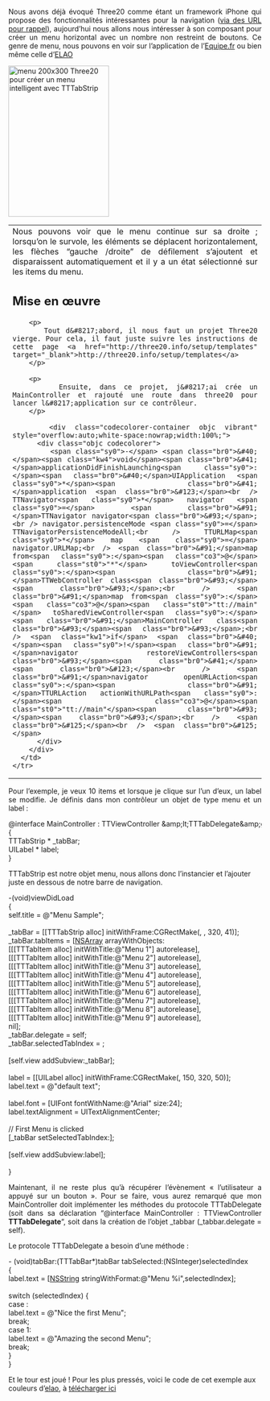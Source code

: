 
<p style="text-align: justify;">
  Nous avons déjà évoqué Three20 comme étant un framework iPhone qui propose des fonctionnalités intéressantes pour la navigation (<a href="/blog/iphone/frameworks-iphone.html">via des URL pour rappel</a>), aujourd&#8217;hui nous allons nous intéresser à son composant pour créer un menu horizontal avec un nombre non restreint de boutons. Ce genre de menu, nous pouvons en voir sur l&#8217;application de l&#8217;<a href="http://itunes.apple.com/fr/app/lequipe-fr/id318133983?mt=8" target="_blank">Equipe.fr</a> ou bien même celle d&#8217;<a href="http://itunes.apple.com/fr/app/elao/id375943180?mt=8" target="_blank">ELAO</a>
</p>

[<img class="alignleft" title="menu" src="/blog/wp-content/uploads/2010/06/menu-200x300.png" alt="menu 200x300 Three20 pour créer un menu intelligent avec TTTabStrip" width="200" height="300" />][1]

<div>
  <table>
    <tr>
      <td style="text-align: justify;">
        Nous pouvons voir que le menu continue sur sa droite ; lorsqu&#8217;on le survole, les éléments se déplacent horizontalement, les flèches &#8220;gauche /droite&#8221; de défilement s&#8217;ajoutent et disparaissent automatiquement et il y a un état sélectionné sur les items du menu.</p> <h2>
          Mise en œuvre
        </h2>
        
        <p>
          Tout d&#8217;abord, il nous faut un projet Three20 vierge. Pour cela, il faut juste suivre les instructions de cette page <a href="http://three20.info/setup/templates" target="_blank">http://three20.info/setup/templates</a>
        </p>
        
        <p>
          Ensuite, dans ce projet, j&#8217;ai crée un MainController et rajouté une route dans three20 pour lancer l&#8217;application sur ce contrôleur.
        </p>
        
        <div class="codecolorer-container objc vibrant" style="overflow:auto;white-space:nowrap;width:100%;">
          <div class="objc codecolorer">
            <span class="sy0">-</span> <span class="br0">&#40;</span><span class="kw4">void</span><span class="br0">&#41;</span>applicationDidFinishLaunching<span class="sy0">:</span><span class="br0">&#40;</span>UIApplication <span class="sy0">*</span><span class="br0">&#41;</span>application <span class="br0">&#123;</span><br /> TTNavigator<span class="sy0">*</span> navigator <span class="sy0">=</span> <span class="br0">&#91;</span>TTNavigator navigator<span class="br0">&#93;</span>;<br /> navigator.persistenceMode <span class="sy0">=</span> TTNavigatorPersistenceModeAll;<br /> TTURLMap<span class="sy0">*</span> map <span class="sy0">=</span> navigator.URLMap;<br /> <span class="br0">&#91;</span>map from<span class="sy0">:</span><span class="co3">@</span><span class="st0">"*"</span> toViewController<span class="sy0">:</span><span class="br0">&#91;</span>TTWebController class<span class="br0">&#93;</span><span class="br0">&#93;</span>;<br /> <span class="br0">&#91;</span>map from<span class="sy0">:</span><span class="co3">@</span><span class="st0">"tt://main"</span> toSharedViewController<span class="sy0">:</span><span class="br0">&#91;</span>MainController class<span class="br0">&#93;</span><span class="br0">&#93;</span>;<br /> <span class="kw1">if</span> <span class="br0">&#40;</span><span class="sy0">!</span><span class="br0">&#91;</span>navigator restoreViewControllers<span class="br0">&#93;</span><span class="br0">&#41;</span> <span class="br0">&#123;</span><br /> <span class="br0">&#91;</span>navigator openURLAction<span class="sy0">:</span><span class="br0">&#91;</span>TTURLAction actionWithURLPath<span class="sy0">:</span><span class="co3">@</span><span class="st0">"tt://main"</span><span class="br0">&#93;</span><span class="br0">&#93;</span>;<br /> <span class="br0">&#125;</span><br /> <span class="br0">&#125;</span>
          </div>
        </div>
      </td>
    </tr>
  </table>
</div>

<p style="text-align: justify;">
  Pour l&#8217;exemple, je veux 10 items et lorsque je clique sur l&#8217;un d&#8217;eux, un label se modifie. Je définis dans mon contrôleur un objet de type menu et un label :
</p>

<div class="codecolorer-container objc vibrant" style="overflow:auto;white-space:nowrap;width:100%;">
  <div class="objc codecolorer">
    <span class="kw1">@interface</span> MainController <span class="sy0">:</span> TTViewController <span class="sy0">&</span>amp;lt;TTTabDelegate<span class="sy0">&</span>amp;gt;<br /> <span class="br0">&#123;</span><br /> TTTabStrip <span class="sy0">*</span> _tabBar;<br /> UILabel <span class="sy0">*</span> label;<br /> <span class="br0">&#125;</span>
  </div>
</div>

TTTabStrip est notre objet menu, nous allons donc l&#8217;instancier et l&#8217;ajouter juste en dessous de notre barre de navigation.

<div class="codecolorer-container objc vibrant" style="overflow:auto;white-space:nowrap;width:100%;">
  <div class="objc codecolorer">
    <span class="sy0">-</span><span class="br0">&#40;</span><span class="kw4">void</span><span class="br0">&#41;</span>viewDidLoad<br /> <span class="br0">&#123;</span><br /> self.title <span class="sy0">=</span> <span class="co3">@</span><span class="st0">"Menu Sample"</span>;<br /> <br /> _tabBar <span class="sy0">=</span> <span class="br0">&#91;</span><span class="br0">&#91;</span>TTTabStrip alloc<span class="br0">&#93;</span> initWithFrame<span class="sy0">:</span>CGRectMake<span class="br0">&#40;</span><span class="nu0"></span>, <span class="nu0"></span>, <span class="nu0">320</span>, <span class="nu0">41</span><span class="br0">&#41;</span><span class="br0">&#93;</span>;<br /> _tabBar.tabItems <span class="sy0">=</span> <span class="br0">&#91;</span><a href="http://developer.apple.com/documentation/Cocoa/Reference/Foundation/Classes/NSArray_Class/"><span class="kw5">NSArray</span></a> arrayWithObjects<span class="sy0">:</span><br /> <span class="br0">&#91;</span><span class="br0">&#91;</span><span class="br0">&#91;</span>TTTabItem alloc<span class="br0">&#93;</span> initWithTitle<span class="sy0">:</span><span class="co3">@</span><span class="st0">"Menu 1"</span><span class="br0">&#93;</span> autorelease<span class="br0">&#93;</span>,<br /> <span class="br0">&#91;</span><span class="br0">&#91;</span><span class="br0">&#91;</span>TTTabItem alloc<span class="br0">&#93;</span> initWithTitle<span class="sy0">:</span><span class="co3">@</span><span class="st0">"Menu 2"</span><span class="br0">&#93;</span> autorelease<span class="br0">&#93;</span>,<br /> <span class="br0">&#91;</span><span class="br0">&#91;</span><span class="br0">&#91;</span>TTTabItem alloc<span class="br0">&#93;</span> initWithTitle<span class="sy0">:</span><span class="co3">@</span><span class="st0">"Menu 3"</span><span class="br0">&#93;</span> autorelease<span class="br0">&#93;</span>,<br /> <span class="br0">&#91;</span><span class="br0">&#91;</span><span class="br0">&#91;</span>TTTabItem alloc<span class="br0">&#93;</span> initWithTitle<span class="sy0">:</span><span class="co3">@</span><span class="st0">"Menu 4"</span><span class="br0">&#93;</span> autorelease<span class="br0">&#93;</span>,<br /> <span class="br0">&#91;</span><span class="br0">&#91;</span><span class="br0">&#91;</span>TTTabItem alloc<span class="br0">&#93;</span> initWithTitle<span class="sy0">:</span><span class="co3">@</span><span class="st0">"Menu 5"</span><span class="br0">&#93;</span> autorelease<span class="br0">&#93;</span>,<br /> <span class="br0">&#91;</span><span class="br0">&#91;</span><span class="br0">&#91;</span>TTTabItem alloc<span class="br0">&#93;</span> initWithTitle<span class="sy0">:</span><span class="co3">@</span><span class="st0">"Menu 6"</span><span class="br0">&#93;</span> autorelease<span class="br0">&#93;</span>,<br /> <span class="br0">&#91;</span><span class="br0">&#91;</span><span class="br0">&#91;</span>TTTabItem alloc<span class="br0">&#93;</span> initWithTitle<span class="sy0">:</span><span class="co3">@</span><span class="st0">"Menu 7"</span><span class="br0">&#93;</span> autorelease<span class="br0">&#93;</span>,<br /> <span class="br0">&#91;</span><span class="br0">&#91;</span><span class="br0">&#91;</span>TTTabItem alloc<span class="br0">&#93;</span> initWithTitle<span class="sy0">:</span><span class="co3">@</span><span class="st0">"Menu 8"</span><span class="br0">&#93;</span> autorelease<span class="br0">&#93;</span>,<br /> <span class="br0">&#91;</span><span class="br0">&#91;</span><span class="br0">&#91;</span>TTTabItem alloc<span class="br0">&#93;</span> initWithTitle<span class="sy0">:</span><span class="co3">@</span><span class="st0">"Menu 9"</span><span class="br0">&#93;</span> autorelease<span class="br0">&#93;</span>,<br /> <span class="kw2">nil</span><span class="br0">&#93;</span>;<br /> _tabBar.delegate <span class="sy0">=</span> self;<br /> _tabBar.selectedTabIndex <span class="sy0">=</span> <span class="nu0"></span>;<br /> <br /> <span class="br0">&#91;</span>self.view addSubview<span class="sy0">:</span>_tabBar<span class="br0">&#93;</span>;<br /> <br /> label <span class="sy0">=</span> <span class="br0">&#91;</span><span class="br0">&#91;</span>UILabel alloc<span class="br0">&#93;</span> initWithFrame<span class="sy0">:</span>CGRectMake<span class="br0">&#40;</span><span class="nu0"></span>, <span class="nu0">150</span>, <span class="nu0">320</span>, <span class="nu0">50</span><span class="br0">&#41;</span><span class="br0">&#93;</span>;<br /> label.text <span class="sy0">=</span> <span class="co3">@</span><span class="st0">"default text"</span>;<br /> <br /> label.font <span class="sy0">=</span> <span class="br0">&#91;</span>UIFont fontWithName<span class="sy0">:</span><span class="co3">@</span><span class="st0">"Arial"</span> size<span class="sy0">:</span><span class="nu0">24</span><span class="br0">&#93;</span>;<br /> label.textAlignment <span class="sy0">=</span> UITextAlignmentCenter;<br /> <br /> <span class="co2">// First Menu is clicked</span><br /> <span class="br0">&#91;</span>_tabBar setSelectedTabIndex<span class="sy0">:</span><span class="nu0"></span><span class="br0">&#93;</span>;<br /> <br /> <span class="br0">&#91;</span>self.view addSubview<span class="sy0">:</span>label<span class="br0">&#93;</span>;<br /> <br /> <span class="br0">&#125;</span>
  </div>
</div>

<p style="text-align: justify;">
  Maintenant, il ne reste plus qu’à récupérer l’évènement « l’utilisateur a appuyé sur un bouton ». Pour se faire, vous aurez remarqué que mon MainController doit implémenter les méthodes du protocole TTTabDelegate (soit dans sa déclaration &#8220;@interface MainController : TTViewController <strong>TTTabDelegate</strong>&#8220;, soit dans la création de l’objet _tabbar (_tabbar.delegate = self).
</p>

Le protocole TTTabDelegate a besoin d&#8217;une méthode :

<div class="codecolorer-container objc vibrant" style="overflow:auto;white-space:nowrap;width:100%;">
  <div class="objc codecolorer">
    <span class="sy0">-</span> <span class="br0">&#40;</span><span class="kw4">void</span><span class="br0">&#41;</span>tabBar<span class="sy0">:</span><span class="br0">&#40;</span>TTTabBar<span class="sy0">*</span><span class="br0">&#41;</span>tabBar tabSelected<span class="sy0">:</span><span class="br0">&#40;</span>NSInteger<span class="br0">&#41;</span>selectedIndex<br /> <span class="br0">&#123;</span><br /> label.text <span class="sy0">=</span> <span class="br0">&#91;</span><a href="http://developer.apple.com/documentation/Cocoa/Reference/Foundation/Classes/NSString_Class/"><span class="kw5">NSString</span></a> stringWithFormat<span class="sy0">:</span><span class="co3">@</span><span class="st0">"Menu %i"</span>,selectedIndex<span class="br0">&#93;</span>;<br /> <br /> <span class="kw1">switch</span> <span class="br0">&#40;</span>selectedIndex<span class="br0">&#41;</span> <span class="br0">&#123;</span><br /> <span class="kw1">case</span> <span class="nu0"></span><span class="sy0">:</span><br /> label.text <span class="sy0">=</span> <span class="co3">@</span><span class="st0">"Nice the first Menu"</span>;<br /> <span class="kw2">break</span>;<br /> <span class="kw1">case</span> <span class="nu0">1</span><span class="sy0">:</span><br /> label.text <span class="sy0">=</span> <span class="co3">@</span><span class="st0">"Amazing the second Menu"</span>;<br /> <span class="kw2">break</span>;<br /> <span class="br0">&#125;</span><br /> <span class="br0">&#125;</span>
  </div>
</div>

Et le tour est joué ! Pour les plus pressés, voici le code de cet exemple aux couleurs d&#8217;<a href="http://www.elao.com" target="_blank">elao</a>, à [télécharger ici ][2]

 [1]: /blog/wp-content/uploads/2010/06/menu.png
 [2]: /blog/wp-content/uploads/2010/06/elMenuSample.zip